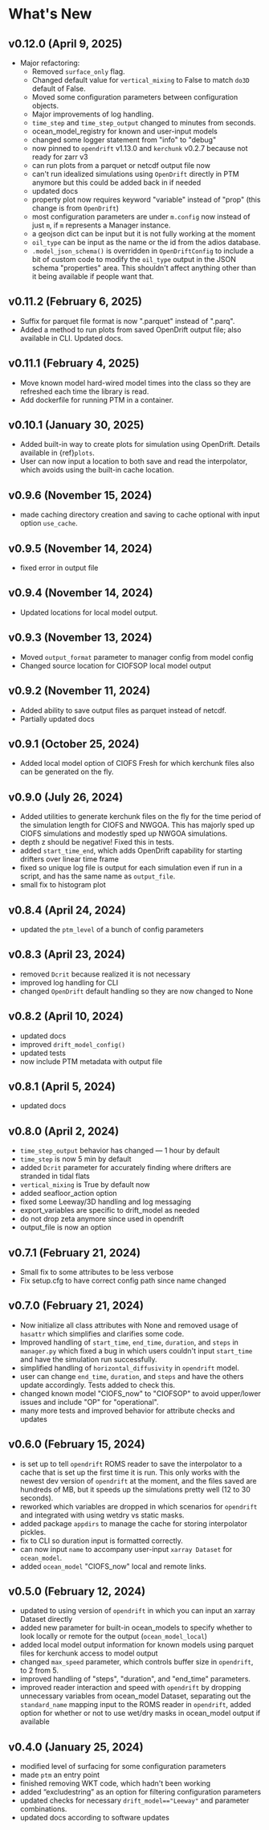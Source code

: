 # What's New

## v0.12.0 (April 9, 2025)

* Major refactoring:
    * Removed `surface_only` flag.
    * Changed default value for `vertical_mixing` to False to match `do3D` default of False.
    * Moved some configuration parameters between configuration objects.
    * Major improvements of log handling.
    * `time_step` and `time_step_output` changed to minutes from seconds.
    * ocean_model_registry for known and user-input models
    * changed some logger statement from "info" to "debug"
    * now pinned to `opendrift` v1.13.0 and `kerchunk` v0.2.7 because not ready for zarr v3
    * can run plots from a parquet or netcdf output file now
    * can't run idealized simulations using `OpenDrift` directly in PTM anymore but this could be added back in if needed
    * updated docs
    * property plot now requires keyword "variable" instead of "prop" (this change is from `OpenDrift`)
    * most configuration parameters are under `m.config` now instead of just `m`, if `m` represents a Manager instance.
    * a geojson dict can be input but it is not fully working at the moment
    * `oil_type` can be input as the name or the id from the adios database.
    * `.model_json_schema()` is overridden in `OpenDriftConfig` to include a bit of custom code to modify the `oil_type` output in the JSON schema "properties" area. This shouldn't affect anything other than it being available if people want that.


## v0.11.2 (February 6, 2025)

* Suffix for parquet file format is now ".parquet" instead of ".parq".
* Added a method to run plots from saved OpenDrift output file; also available in CLI. Updated docs.


## v0.11.1 (February 4, 2025)

* Move known model hard-wired model times into the class so they are refreshed each time the library is read.
* Add dockerfile for running PTM in a container.

## v0.10.1 (January 30, 2025)

* Added built-in way to create plots for simulation using OpenDrift. Details available in {ref}`plots`.
* User can now input a location to both save and read the interpolator, which avoids using the built-in cache location.

## v0.9.6 (November 15, 2024)

* made caching directory creation and saving to cache optional with input option `use_cache`.

## v0.9.5 (November 14, 2024)

* fixed error in output file

## v0.9.4 (November 14, 2024)

* Updated locations for local model output.

## v0.9.3 (November 13, 2024)

* Moved `output_format` parameter to manager config from model config
* Changed source location for CIOFSOP local model output

## v0.9.2 (November 11, 2024)

* Added ability to save output files as parquet instead of netcdf.
* Partially updated docs

## v0.9.1 (October 25, 2024)

* Added local model option of CIOFS Fresh for which kerchunk files also can be generated on the fly.

## v0.9.0 (July 26, 2024)

* Added utilities to generate kerchunk files on the fly for the time period of the simulation length for CIOFS and NWGOA. This has majorly sped up CIOFS simulations and modestly sped up NWGOA simulations.
* depth z should be negative! Fixed this in tests.
* added `start_time_end`, which adds OpenDrift capability for starting drifters over linear time frame
* fixed so unique log file is output for each simulation even if run in a script, and has the same name as `output_file`.
* small fix to histogram plot

## v0.8.4 (April 24, 2024)

* updated the `ptm_level` of a bunch of config parameters

## v0.8.3 (April 23, 2024)

* removed `Dcrit` because realized it is not necessary
* improved log handling for CLI
* changed `OpenDrift` default handling so they are now changed to None

## v0.8.2 (April 10, 2024)

* updated docs
* improved `drift_model_config()`
* updated tests
* now include PTM metadata with output file

## v0.8.1 (April 5, 2024)

* updated docs

## v0.8.0 (April 2, 2024)

* `time_step_output` behavior has changed — 1 hour by default
* `time_step` is now 5 min by default
* added `Dcrit` parameter for accurately finding where drifters are stranded in tidal flats
* `vertical_mixing` is True by default now
* added seafloor_action option
* fixed some Leeway/3D handling and log messaging
* export_variables are specific to drift_model as needed
* do not drop zeta anymore since used in opendrift
* output_file is now an option


## v0.7.1 (February 21, 2024)

* Small fix to some attributes to be less verbose
* Fix setup.cfg to have correct config path since name changed


## v0.7.0 (February 21, 2024)

* Now initialize all class attributes with None and removed usage of `hasattr` which simplifies and clarifies some code.
* Improved handling of `start_time`, `end_time`, `duration`, and `steps` in `manager.py` which fixed a bug in which users couldn't input `start_time` and have the simulation run successfully.
* simplified handling of `horizontal_diffusivity` in `opendrift` model.
* user can change `end_time`, `duration`, and `steps` and have the others update accordingly. Tests added to check this.
* changed known model "CIOFS_now" to "CIOFSOP" to avoid upper/lower issues and include "OP" for "operational".
* many more tests and improved behavior for attribute checks and updates


## v0.6.0 (February 15, 2024)

* is set up to tell `opendrift` ROMS reader to save the interpolator to a cache that is set up the first time it is run. This only works with the newest dev version of `opendrift` at the moment, and the files saved are hundreds of MB, but it speeds up the simulations pretty well (12 to 30 seconds).
* reworked which variables are dropped in which scenarios for `opendrift` and integrated with using wetdry vs static masks.
* added package `appdirs` to manage the cache for storing interpolator pickles.
* fix to CLI so duration input is formatted correctly.
* can now input `name` to accompany user-input `xarray Dataset` for `ocean_model`.
* added `ocean_model` "CIOFS_now" local and remote links.


## v0.5.0 (February 12, 2024)

* updated to using version of `opendrift` in which you can input an xarray Dataset directly
* added new parameter for built-in ocean_models to specify whether to look locally or remote for the output (`ocean_model_local`)
* added local model output information for known models using parquet files for kerchunk access to model output
* changed `max_speed` parameter, which controls buffer size in `opendrift`, to 2 from 5.
* improved handling of "steps", "duration", and "end_time" parameters.
* improved reader interaction and speed with `opendrift` by dropping unnecessary variables from ocean_model Dataset, separating out the `standard_name` mapping input to the ROMS reader in `opendrift`, added option for whether or not to use wet/dry masks in ocean_model output if available


## v0.4.0 (January 25, 2024)

* modified level of surfacing for some configuration parameters
* made `ptm` an entry point
* finished removing WKT code, which hadn't been working
* added “excludestring” as an option for filtering configuration parameters
* updated checks for necessary `drift_model=="Leeway"` and parameter combinations.
* updated docs according to software updates
